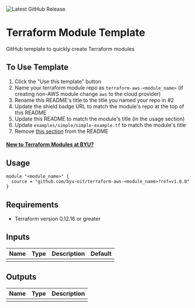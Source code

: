 ![Latest GitHub Release](https://img.shields.io/github/v/release/byu-oit/terraform-aws-<module_name>?sort=semver)

# Terraform Module Template
GitHub template to quickly create Terraform modules

## To Use Template
1. Click the "Use this template" button 
2. Name your terraform module repo as `terraform-aws-<module_name>` (if creating non-AWS module change `aws` to the cloud provider)
3. Rename this README's title to the title you named your repo in #2
4. Update the shield badge URL to match the module's repo at the top of this README
5. Update this README to match the module's title (in the usage section)
6. Update `examples/simple/simple-example.tf` to match the module's title
7. Remove [this section](#to-use-template) from the README

#### [New to Terraform Modules at BYU?](https://github.com/byu-oit/terraform-documentation)

## Usage
```hcl
module "<module_name>" {
  source = "github.com/byu-oit/terraform-aws-<module_name>?ref=v1.0.0"
}
```

## Requirements
* Terraform version 0.12.16 or greater

## Inputs
| Name | Type  | Description | Default |
| --- | --- | --- | --- |
| | | | |

## Outputs
| Name | Type | Description |
| ---  | ---  | --- |
| | | |
